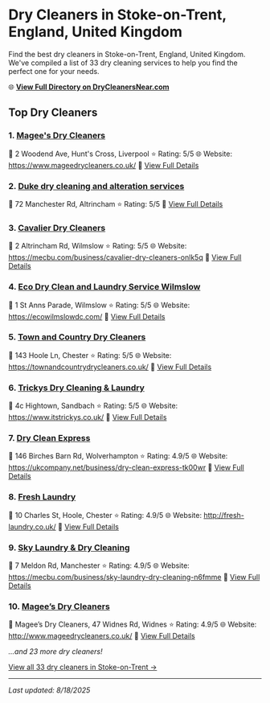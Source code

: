 # Dry Cleaners in Stoke-on-Trent, England, United Kingdom

Find the best dry cleaners in Stoke-on-Trent, England, United Kingdom. We've compiled a list of 33 dry cleaning services to help you find the perfect one for your needs.

🌐 **[View Full Directory on DryCleanersNear.com](https://drycleanersnear.com/city/United%20Kingdom/England/Stoke-on-Trent)**

## Top Dry Cleaners

### 1. [Magee's Dry Cleaners](https://drycleanersnear.com/dryCleaner/6896abb586a2a96145ad4d1b/magee-s-dry-cleaners)
📍 2 Woodend Ave, Hunt's Cross, Liverpool
⭐ Rating: 5/5
🌐 Website: https://www.mageedrycleaners.co.uk/
🔗 [View Full Details](https://drycleanersnear.com/dryCleaner/6896abb586a2a96145ad4d1b/magee-s-dry-cleaners)

### 2. [Duke dry cleaning and alteration services](https://drycleanersnear.com/dryCleaner/6896abd486a2a96145ad4f7a/duke-dry-cleaning-and-alteration-services)
📍 72 Manchester Rd, Altrincham
⭐ Rating: 5/5
🔗 [View Full Details](https://drycleanersnear.com/dryCleaner/6896abd486a2a96145ad4f7a/duke-dry-cleaning-and-alteration-services)

### 3. [Cavalier Dry Cleaners](https://drycleanersnear.com/dryCleaner/6896abd786a2a96145ad5005/cavalier-dry-cleaners)
📍 2 Altrincham Rd, Wilmslow
⭐ Rating: 5/5
🌐 Website: https://mecbu.com/business/cavalier-dry-cleaners-onlk5q
🔗 [View Full Details](https://drycleanersnear.com/dryCleaner/6896abd786a2a96145ad5005/cavalier-dry-cleaners)

### 4. [Eco Dry Clean and Laundry Service Wilmslow](https://drycleanersnear.com/dryCleaner/6896abe086a2a96145ad5186/eco-dry-clean-and-laundry-service-wilmslow)
📍 1 St Anns Parade, Wilmslow
⭐ Rating: 5/5
🌐 Website: https://ecowilmslowdc.com/
🔗 [View Full Details](https://drycleanersnear.com/dryCleaner/6896abe086a2a96145ad5186/eco-dry-clean-and-laundry-service-wilmslow)

### 5. [Town and Country Dry Cleaners](https://drycleanersnear.com/dryCleaner/6896abe586a2a96145ad51c4/town-and-country-dry-cleaners)
📍 143 Hoole Ln, Chester
⭐ Rating: 5/5
🌐 Website: https://townandcountrydrycleaners.co.uk/
🔗 [View Full Details](https://drycleanersnear.com/dryCleaner/6896abe586a2a96145ad51c4/town-and-country-dry-cleaners)

### 6. [Trickys Dry Cleaning & Laundry](https://drycleanersnear.com/dryCleaner/6896abe986a2a96145ad51e2/trickys-dry-cleaning-laundry)
📍 4c Hightown, Sandbach
⭐ Rating: 5/5
🌐 Website: https://www.itstrickys.co.uk/
🔗 [View Full Details](https://drycleanersnear.com/dryCleaner/6896abe986a2a96145ad51e2/trickys-dry-cleaning-laundry)

### 7. [Dry Clean Express](https://drycleanersnear.com/dryCleaner/6896abae86a2a96145ad4c72/dry-clean-express)
📍 146 Birches Barn Rd, Wolverhampton
⭐ Rating: 4.9/5
🌐 Website: https://ukcompany.net/business/dry-clean-express-tk00wr
🔗 [View Full Details](https://drycleanersnear.com/dryCleaner/6896abae86a2a96145ad4c72/dry-clean-express)

### 8. [Fresh Laundry](https://drycleanersnear.com/dryCleaner/6896abaf86a2a96145ad4c90/fresh-laundry)
📍 10 Charles St, Hoole, Chester
⭐ Rating: 4.9/5
🌐 Website: http://fresh-laundry.co.uk/
🔗 [View Full Details](https://drycleanersnear.com/dryCleaner/6896abaf86a2a96145ad4c90/fresh-laundry)

### 9. [Sky Laundry & Dry Cleaning](https://drycleanersnear.com/dryCleaner/6896abcd86a2a96145ad4ea8/sky-laundry-dry-cleaning)
📍 7 Meldon Rd, Manchester
⭐ Rating: 4.9/5
🌐 Website: https://mecbu.com/business/sky-laundry-dry-cleaning-n6fmme
🔗 [View Full Details](https://drycleanersnear.com/dryCleaner/6896abcd86a2a96145ad4ea8/sky-laundry-dry-cleaning)

### 10. [Magee’s Dry Cleaners](https://drycleanersnear.com/dryCleaner/6896abd386a2a96145ad4f5b/magee-s-dry-cleaners)
📍 Magee’s Dry Cleaners, 47 Widnes Rd, Widnes
⭐ Rating: 4.9/5
🌐 Website: http://www.mageedrycleaners.co.uk/
🔗 [View Full Details](https://drycleanersnear.com/dryCleaner/6896abd386a2a96145ad4f5b/magee-s-dry-cleaners)


*...and 23 more dry cleaners!*

[View all 33 dry cleaners in Stoke-on-Trent →](https://drycleanersnear.com/city/United%20Kingdom/England/Stoke-on-Trent)

---

*Last updated: 8/18/2025*
